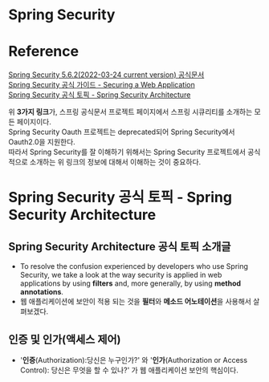 Spring Security
======================
# Reference
[Spring Security 5.6.2(2022-03-24 current version) 공식문서](https://docs.spring.io/spring-security/reference/index.html)   
[Spring Security 공식 가이드 - Securing a Web Application](https://spring.io/guides/gs/securing-web/)  
[Spring Security 공식 토픽 - Spring Security Architecture](https://spring.io/guides/topicals/spring-security-architecture)  

위 **3가지 링크**가, 스프링 공식문서 프로젝트 페이지에서 스프링 시큐리티를 소개하는 모든 페이지이다.  
Spring Security Oauth 프로젝트는 deprecated되어 Spring Security에서 Oauth2.0을 지원한다.  
따라서 Spring Security를 잘 이해하기 위해서는 Spring Security 프로젝트에서 공식적으로 소개하는 위 링크의 정보에 대해서 이해하는 것이 중요하다.  

# Spring Security 공식 토픽 - Spring Security Architecture

## Spring Security Architecture 공식 토픽 소개글
- To resolve the confusion experienced by developers who use Spring Security, we take a look at the way security is applied in web applications by using **filters** and, more generally, by using **method annotations**.
- 웹 애플리케이션에 보안이 적용 되는 것을 **필터**와 **메소드 어노테이션**을 사용해서 살펴보겠다.

## 인증 및 인가(액세스 제어)
- '**인증**(Authorization):당신은 누구인가?' 와 '**인가**(Authorization or Access Control): 당신은 무엇을 할 수 있나?' 가 웹 애플리케이션 보안의 핵심이다.



